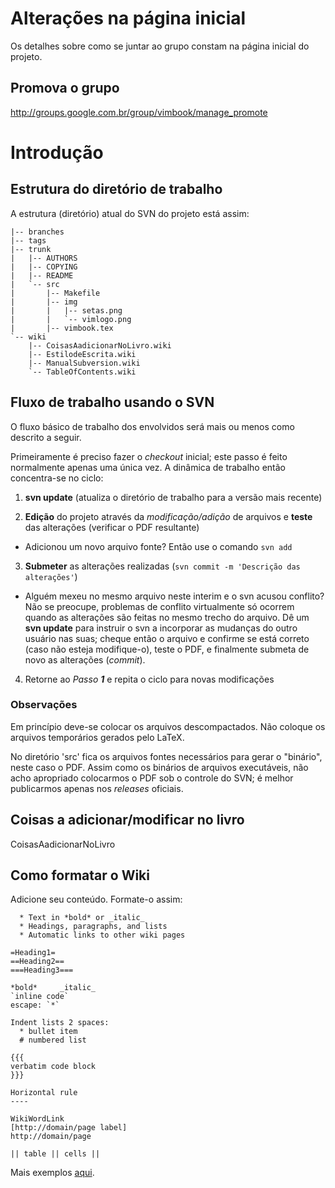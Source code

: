 # Alterações na página inicial #
Os detalhes sobre como se juntar ao grupo constam na página inicial do
projeto.

## Promova o grupo ##
http://groups.google.com.br/group/vimbook/manage_promote

# Introdução #

## Estrutura do diretório de trabalho ##

A estrutura (diretório) atual do SVN do projeto está assim:

```
|-- branches
|-- tags
|-- trunk
|   |-- AUTHORS
|   |-- COPYING
|   |-- README
|   `-- src
|       |-- Makefile
|       |-- img
|       |   |-- setas.png
|       |   `-- vimlogo.png
|       |-- vimbook.tex
`-- wiki
    |-- CoisasAadicionarNoLivro.wiki
    |-- EstilodeEscrita.wiki
    |-- ManualSubversion.wiki
    `-- TableOfContents.wiki
```

## Fluxo de trabalho usando o SVN ##

O fluxo básico de trabalho dos envolvidos será mais ou menos como descrito a
seguir.

Primeiramente é preciso fazer o _checkout_ inicial; este passo é feito
normalmente apenas uma única vez. A dinâmica de trabalho então concentra-se no
ciclo:

1) **svn update** (atualiza o diretório de trabalho para a versão mais recente)

2) **Edição** do projeto através da _modificação/adição_ de arquivos e **teste** das alterações (verificar o PDF resultante)
  * Adicionou um novo arquivo fonte? Então use o comando `svn add`

3) **Submeter** as alterações realizadas (`svn commit -m 'Descrição das alterações'`)
  * Alguém mexeu no mesmo arquivo neste interim e o svn acusou conflito? Não se preocupe, problemas de conflito virtualmente só ocorrem quando as alterações são feitas no mesmo trecho do arquivo. Dê um **svn update** para instruir o svn a incorporar as mudanças do outro usuário nas suas; cheque então o arquivo e confirme se está correto (caso não esteja modifique-o), teste o PDF, e finalmente submeta de novo as alterações (_commit_).

4) Retorne ao _Passo **1**_ e repita o ciclo para novas modificações

### Observações ###

Em princípio deve-se colocar os arquivos descompactados. Não coloque os arquivos temporários gerados pelo LaTeX.

No diretório 'src' fica os arquivos fontes necessários para gerar o "binário", neste caso o PDF. Assim como os binários de arquivos executáveis, não acho apropriado colocarmos o PDF sob o controle do SVN; é melhor publicarmos apenas nos _releases_ oficiais.


## Coisas a adicionar/modificar no livro ##

CoisasAadicionarNoLivro


## Como formatar o Wiki ##

Adicione seu conteúdo. Formate-o assim:
```
  * Text in *bold* or _italic_
  * Headings, paragraphs, and lists
  * Automatic links to other wiki pages

=Heading1=
==Heading2==
===Heading3===

*bold*     _italic_
`inline code`
escape: `*`

Indent lists 2 spaces:
  * bullet item
  # numbered list

{{{
verbatim code block
}}}

Horizontal rule
----

WikiWordLink
[http://domain/page label]
http://domain/page

|| table || cells ||
```

Mais exemplos [aqui](http://code.google.com/p/support/wiki/WikiSyntax).